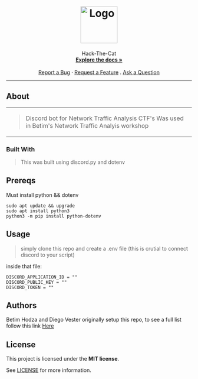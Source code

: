 <h1 align="center">
  <a>
    <!-- Please provide path to your logo here -->
    <img src="https://utacsec.org/static/media/michi.576d038960feac1cb458.png" alt="Logo" width="100" height="100">
  </a>
</h1>

<div align="center">
  Hack-The-Cat
  <br />
  <a href="#about"><strong>Explore the docs »</strong></a>
  <br />
  <br />
  <a href="https://github.com/Betim-Hodza/HackTheCat/issues/new?assignees=&labels=bug&template=01_BUG_REPORT.md&title=bug%3A+">Report a Bug</a>
  ·
  <a href="https://github.com/Betim-Hodza/HackTheCat/issues/new?assignees=&labels=enhancement&template=02_FEATURE_REQUEST.md&title=feat%3A+">Request a Feature</a>
  .
  <a href="https://github.com/Betim-Hodza/HackTheCat/issues/new?assignees=&labels=question&template=04_SUPPORT_QUESTION.md&title=support%3A+">Ask a Question</a>
</div>



---

## About

<table><tr><td>

> Discord bot for Network Traffic Analysis CTF's
> Was used in Betim's Network Traffic Analyis workshop


</td></tr></table>

### Built With

> This was built using discord.py and dotenv

## Prereqs

Must install python && dotenv
```
sudo apt update && upgrade
sudo apt install python3
python3 -m pip install python-dotenv
```

## Usage

> simply clone this repo and create a .env file (this is crutial to 
connect discord to your script)

inside that file:
```
DISCORD_APPLICATION_ID = ""
DISCORD_PUBLIC_KEY = ""
DISCORD_TOKEN = ""
```

## Authors
Betim Hodza and Diego Vester originally setup this repo,
to see a full list follow this link [Here](https://github.com/csecclub/hack-the-cat/graphs/contributors)



## License

This project is licensed under the **MIT license**.

See [LICENSE](LICENSE) for more information.


